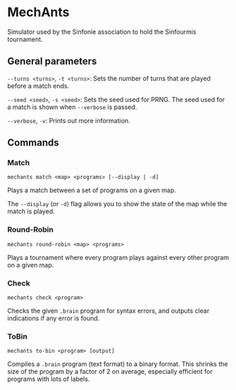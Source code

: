 # MechAnts
Simulator used by the Sinfonie association to hold the Sinfourmis tournament.

## General parameters
`--turns <turns>`, `-t <turns>`: Sets the number of turns that are played before a match ends.

`--seed <seed>`, `-s <seed>`: Sets the seed used for PRNG. The seed used for a match is shown when `--verbose` is passed.

`--verbose`, `-v`: Prints out more information.

## Commands
### Match
`mechants match <map> <programs> [--display | -d]`

Plays a match between a set of programs on a given map.

The `--display` (or `-d`) flag allows you to show the state of the map while the match
is played.

### Round-Robin
`mechants round-robin <map> <programs>`

Plays a tournament where every program plays against every other program on a given map.

### Check
`mechants check <program>`

Checks the given `.brain` program for syntax errors, and outputs clear indications
if any error is found.

### ToBin
`mechants to-bin <program> [output]`

Compiles a `.brain` program (text format) to a binary format. This shrinks the size
of the program by a factor of 2 on average, especially efficient for programs with lots
of labels.



